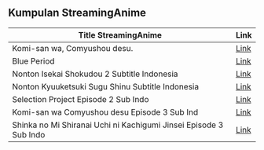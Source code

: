 ## Kumpulan StreamingAnime

Title StreamingAnime | Link
------------ | -------------
Komi-san wa, Comyushou desu. | [Link](https://nontonanimeid.com/anime/komi-san-wa-comyushou-desu/)
Blue Period | [Link](https://nontonanimeid.com/anime/blue-period/)
Nonton Isekai Shokudou 2 Subtitle Indonesia | [Link](https://nontonanimeid.com/anime/isekai-shokudou-2/)
Nonton Kyuuketsuki Sugu Shinu Subtitle Indonesia | [Link](https://nontonanimeid.com/anime/kyuuketsuki-sugu-shinu/)
Selection Project Episode 2 Sub Indo | [Link](https://nontonanimeid.com/selection-project-episode-2/)
Komi-san wa Comyushou desu Episode 3 Sub Ind | [Link](https://nontonanimeid.com/komi-san-wa-comyushou-desu-episode-3/)
Shinka no Mi Shiranai Uchi ni Kachigumi Jinsei Episode 3 Sub Indo | [Link](https://nontonanimeid.com/shinka-no-mi-shiranai-uchi-ni-kachigumi-jinsei-episode-3/)